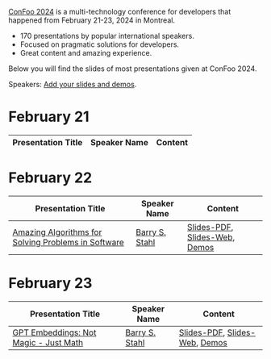 [ConFoo 2024](https://www.confoo.ca/en/2024) is a multi-technology conference for developers that happened from February 21-23, 2024 in Montreal.

- 170 presentations by popular international speakers.
- Focused on pragmatic solutions for developers.
- Great content and amazing experience.

Below you will find the slides of most presentations given at ConFoo 2024.

Speakers: [Add your slides and demos](CONTRIBUTING.md).


# February 21


| Presentation Title | Speaker Name  | Content |
|--------------------|---------------|---------|


# February 22

| Presentation Title | Speaker Name  | Content |
|--------------------|---------------|---------|
| [Amazing Algorithms for Solving Problems in Software](https://confoo.ca/en/2024/session/amazing-algorithms-for-solving-problems-in-software) | [Barry S. Stahl](https://www.cognitiveinheritance.com) | [Slides-PDF](./2024-02-22/Amazing_Algorithms-Barry_S_Stahl.pdf), [Slides-Web](https://amazingalgorithms.azurewebsites.net/), [Demos](https://github.com/bsstahl/AIDemos/wiki/VotingAmoebas) |

# February 23

| Presentation Title | Speaker Name  | Content |
|--------------------|---------------|---------|
| [GPT Embeddings: Not Magic - Just Math](https://confoo.ca/en/2024/session/gpt-embeddings-not-magic-just-math) | [Barry S. Stahl](https://www.cognitiveinheritance.com) | [Slides-PDF](./2024-02-23/GPT_Embeddings-Barry_S_Stahl.pdf), [Slides-Web](https://introtoembeddings.azurewebsites.net/), [Demos](https://github.com/bsstahl/AIDemos/wiki/Embeddings) |
